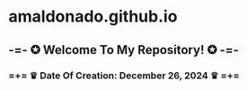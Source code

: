 # amaldonado.github.io #

## -=-  ✪ Welcome To My Repository! ✪ -=-

### =+= ♛ Date Of Creation: December 26, 2024 ♛ =+=


